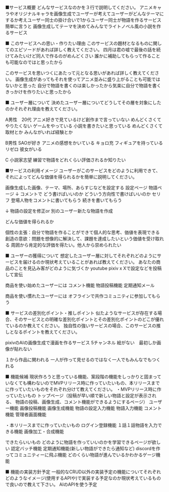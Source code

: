 ■サービス概要
どんなサービスなのかを３行で説明してください。
アニメキャラやオリジナルキャラを画像生成でユーザーが考えてユーザーがどんなテーマにするか考えユーザー同士の掛け合いで1からユーザー同士が物語を作るサービス
簡単に言うと
画像生成してテーマを決めてみんなでライトノベル風の小説を作るサービス

■ このサービスへの思い・作りたい理由
このサービスの題材となるものに関してのエピソードがあれば詳しく教えてください。
四月は君の嘘で最後の話を続けてみたいけど同人で作るのがめんどくさい
誰かに補助してもらって作ることも可能なのではと思ったから


このサービスを思いつくにあたって元となる思いがあれば詳しく教えてください。
画像生成があってもそれを使ってアニメ並みに盛り上がることも可能ではないかと思った
自分で物語を書くのは楽しかったから気楽に自分で物語を書くきっかけを作りたいと思ったから

■ ユーザー層について
決めたユーザー層についてどうしてその層を対象にしたのかそれぞれ理由を教えてください。


A男性　20代
アニメ好きで見ているけど創作まで言っていない
めんどくさくてやりたくない
ゲームをやっている
小説を書きたいと思っている
めんどくさくて取材とか
みんながいれば経験とか

B男性
SAOが好き
アニメの感想をかいている
キョロ充
フィギュアを持っている
リゼロ
彼女がいる

C
小説家志望
練習で物語をどれくらい評価されるか知りたい



■サービスの利用イメージ
ユーザーがこのサービスをどのように利用できて、それによってどんな価値を得られるかを簡単に説明してください。

画像生成した画像、テーマ、場所、あらすじなどを設定する
設定ページ
物語ページ
↓
コメントで
どう書けばいいのか
どういう方向性で書けばいいのか
セリフ
登場人物をコメントに書いてもらう
続きを書いてもらう

↓
物語の設定を修正or 別のユーザー新たな物語を作成


どんな価値を得られるか

個性の主張：自分で物語を作ることができて個人的な思考、価値を表現できる
創造の意欲：問題を想像的に解決して、課題を達成したいという価値を受け取れる
周囲から肯定的な評価を得たい。他人から崇められたい


■ ユーザーの獲得について
想定したユーザー層に対してそれぞれどのようにサービスを届けるのか現状考えていることがあれば教えてください。
あなたの商品のことを見込み客がどのように気づくか
youtube pixiv x
Xで設定などを投稿して宣伝


商品を使い始めたユーザーには
コメント機能
物語投稿機能
定期通知メール

商品を使い慣れたユーザーには
オフラインで共作コミュニティに参加してもらう



■ サービスの差別化ポイント・推しポイント
似たようなサービスが存在する場合、そのサービスとの明確な差別化ポイントとその差別化ポイントのどこが優れているのか教えてください。
独自性の強いサービスの場合、このサービスの推しとなるポイントを教えてください。

pixivのAIの画像生成で漫画を作るサービス
5チャンネル
絵がない　最初しか画像が貼れない

１から作品に関われる
一人が作って見せるのではなく一人でもみんなでもつくれる



■ 機能候補
現状作ろうと思っている機能、案段階の機能をしっかりと固まっていなくても構わないのでMVPリリース時に作っていたいもの、本リリースまでに作っていたいものをそれぞれ分けて教えてください。
・MVPリリース時に作っていたいもの
トップページ（投稿が早い順で新しい物語と設定が表示される、
物語の投稿、画像生成、コメント機能ができるようにするページ）
ユーザー機能
画像投稿機能
画像生成機能
物語の設定入力機能
物語入力機能
コメント機能
管理者画面機能

・本リリースまでに作っていたいもの
ログイン登録機能
１話１話物語を入力できる機能
画像加工・合成機能

できたらいいもの
どのように物語を作っていいのかを学習できるページが欲しい
認定バッチ機能
定期通知機能(新しい物語ができたら通知など)
discordを作ってコミュニティーに飛ぶ機能
どのくらい物語が進んでいるかわかるゲージ機能

■ 機能の実装方針予定
一般的なCRUD以外の実装予定の機能についてそれぞれどのようなイメージ(使用するAPIや)で実装する予定なのか現状考えているもので良いので教えて下さい。
AIのAPIを使う予定

